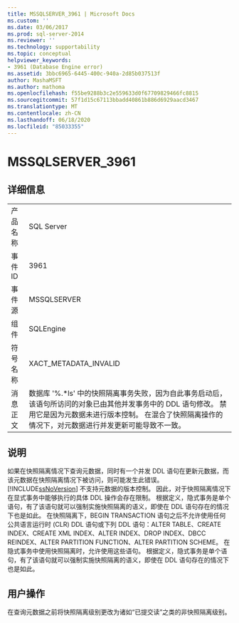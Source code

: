 ```yaml
---
title: MSSQLSERVER_3961 | Microsoft Docs
ms.custom: ''
ms.date: 03/06/2017
ms.prod: sql-server-2014
ms.reviewer: ''
ms.technology: supportability
ms.topic: conceptual
helpviewer_keywords:
- 3961 (Database Engine error)
ms.assetid: 3bbc6965-6445-400c-940a-2d85b037513f
author: MashaMSFT
ms.author: mathoma
ms.openlocfilehash: f55be9288b3c2e559633d0f67709829466fc8815
ms.sourcegitcommit: 57f1d15c67113bbadd40861b886d6929aacd3467
ms.translationtype: MT
ms.contentlocale: zh-CN
ms.lasthandoff: 06/18/2020
ms.locfileid: "85033355"
---
```

# <a name="mssqlserver_3961"></a>MSSQLSERVER_3961
    
## <a name="details"></a>详细信息  
  
|||  
|-|-|  
|产品名称|SQL Server|  
|事件 ID|3961|  
|事件源|MSSQLSERVER|  
|组件|SQLEngine|  
|符号名称|XACT_METADATA_INVALID|  
|消息正文|数据库 '%.*ls' 中的快照隔离事务失败，因为自此事务启动后，该语句所访问的对象已由其他并发事务中的 DDL 语句修改。  禁用它是因为元数据未进行版本控制。 在混合了快照隔离操作的情况下，对元数据进行并发更新可能导致不一致。|  
  
## <a name="explanation"></a>说明  
 如果在快照隔离情况下查询元数据，同时有一个并发 DDL 语句在更新元数据，而该元数据在快照隔离情况下被访问，则可能发生此错误。 [!INCLUDE[ssNoVersion](../../includes/ssnoversion-md.md)] 不支持元数据的版本控制。 因此，对于快照隔离情况下在显式事务中能够执行的具体 DDL 操作会存在限制。 根据定义，隐式事务是单个语句，有了该语句就可以强制实施快照隔离的语义，即使在 DDL 语句存在的情况下也是如此。 在快照隔离下，BEGIN TRANSACTION 语句之后不允许使用任何公共语言运行时 (CLR) DDL 语句或下列 DDL 语句：ALTER TABLE、CREATE INDEX、CREATE XML INDEX、ALTER INDEX、DROP INDEX、DBCC REINDEX、ALTER PARTITION FUNCTION、ALTER PARTITION SCHEME。 在隐式事务中使用快照隔离时，允许使用这些语句。 根据定义，隐式事务是单个语句，有了该语句就可以强制实施快照隔离的语义，即使在 DDL 语句存在的情况下也是如此。  
  
## <a name="user-action"></a>用户操作  
 在查询元数据之前将快照隔离级别更改为诸如“已提交读”之类的非快照隔离级别。  
  
  
